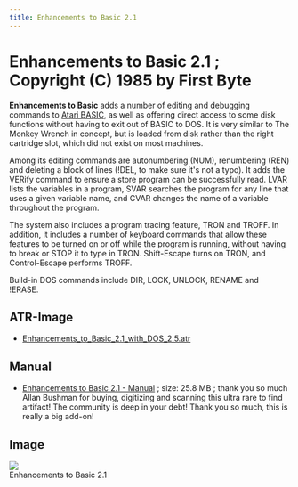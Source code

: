 ```yaml
---
title: Enhancements to Basic 2.1
---
```

# Enhancements to Basic 2.1 ; Copyright (C) 1985 by First Byte  
  
__Enhancements to Basic__ adds a number of editing and debugging commands to [Atari BASIC](../_Atari_BASIC/index.md), as well as offering direct access to some disk functions without having to exit out of BASIC to DOS. It is very similar to The Monkey Wrench in concept, but is loaded from disk rather than the right cartridge slot, which did not exist on most machines.  
  
Among its editing commands are autonumbering (NUM), renumbering (REN) and deleting a block of lines (!DEL, to make sure it's not a typo). It adds the VERify command to ensure a store program can be successfully read. LVAR lists the variables in a program, SVAR searches the program for any line that uses a given variable name, and CVAR changes the name of a variable throughout the program.  
  
The system also includes a program tracing feature, TRON and TROFF. In addition, it includes a number of keyboard commands that allow these features to be turned on or off while the program is running, without having to break or STOP it to type in TRON. Shift-Escape turns on TRON, and Control-Escape performs TROFF.  
  
Build-in DOS commands include DIR, LOCK, UNLOCK, RENAME and !ERASE.  
  
## ATR-Image  
- [Enhancements_to_Basic_2.1_with_DOS_2.5.atr](attachments/Enhancements_to_Basic_2.1_with_DOS_2.5.atr)  
  
## Manual  
- [Enhancements to Basic 2.1 - Manual](https://data.atariwiki.org/DOC/Enhancements_to_Basic_First_Byte.pdf) ; size: 25.8 MB ; thank you so much Allan Bushman for buying, digitizing and scanning this ultra rare to find artifact! The community is deep in your debt! Thank you so much, this is really a big add-on!  
  
## Image  
![](attachments/Enhancements_to_Basic_2.1.jpg)  
Enhancements to Basic 2.1  
